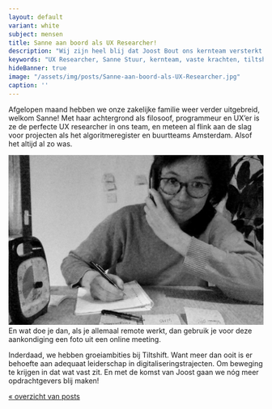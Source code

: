 ```yaml
---
layout: default
variant: white
subject: mensen
title: Sanne aan boord als UX Researcher!
description: "Wij zijn heel blij dat Joost Bout ons kernteam versterkt als coördinator!"
keywords: "UX Researcher, Sanne Stuur, kernteam, vaste krachten, tiltshift, vacature"
hideBanner: true
image: "/assets/img/posts/Sanne-aan-boord-als-UX-Researcher.jpg"
caption: ''
---
```

Afgelopen maand hebben we onze zakelijke familie weer verder uitgebreid, welkom Sanne! Met haar achtergrond als filosoof, programmeur en UX’er is ze de perfecte UX researcher in ons team, en meteen al flink aan de slag voor projecten als het algoritmeregister en buurtteams Amsterdam. Alsof het altijd al zo was. 

<div class="article-image">
    <img src="/assets/img/posts/Sanne-aan-boord-als-UX-Researcher.jpg">
</div>
En wat doe je dan, als je allemaal remote werkt, dan gebruik je voor deze aankondiging een foto uit een online meeting.

Inderdaad, we hebben groeiambities bij Tiltshift. Want meer dan ooit is er behoefte aan adequaat leiderschap in digitaliseringstrajecten. Om beweging te krijgen in dat wat vast zit. En met de komst van Joost gaan we nóg meer opdrachtgevers blij maken!

[« overzicht van posts](/posts/)
